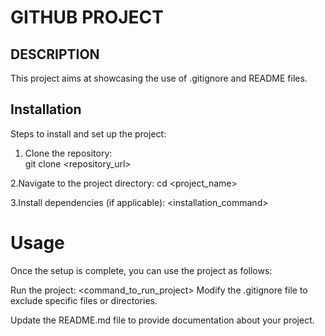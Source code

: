 # GITHUB PROJECT
## DESCRIPTION  
This project aims at showcasing the use of .gitignore and README files. 

## Installation  
Steps to install and set up the project:  
1. Clone the repository:  
   git clone <repository_url>

2.Navigate to the project directory:
cd <project_name>

3.Install dependencies (if applicable):
<installation_command>

# Usage
Once the setup is complete, you can use the project as follows:

Run the project:
<command_to_run_project>
Modify the .gitignore file to exclude specific files or directories.

Update the README.md file to provide documentation about your project.
